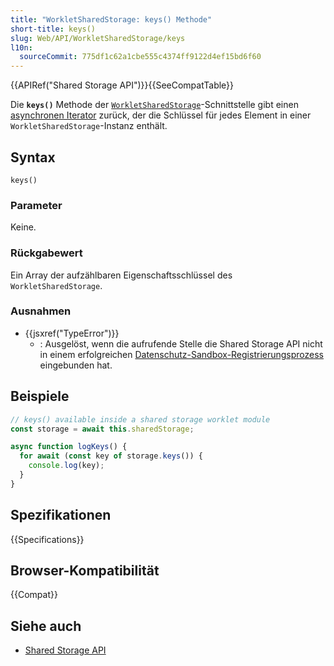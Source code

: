 ```yaml
---
title: "WorkletSharedStorage: keys() Methode"
short-title: keys()
slug: Web/API/WorkletSharedStorage/keys
l10n:
  sourceCommit: 775df1c62a1cbe555c4374ff9122d4ef15bd6f60
---
```


{{APIRef("Shared Storage API")}}{{SeeCompatTable}}

Die **`keys()`** Methode der [`WorkletSharedStorage`](/de/docs/Web/API/WorkletSharedStorage)-Schnittstelle gibt einen [asynchronen Iterator](/de/docs/Web/JavaScript/Reference/Global_Objects/AsyncIterator) zurück, der die Schlüssel für jedes Element in einer `WorkletSharedStorage`-Instanz enthält.

## Syntax

```js-nolint
keys()
```

### Parameter

Keine.

### Rückgabewert

Ein Array der aufzählbaren Eigenschaftsschlüssel des `WorkletSharedStorage`.

### Ausnahmen

- {{jsxref("TypeError")}}
  - : Ausgelöst, wenn die aufrufende Stelle die Shared Storage API nicht in einem erfolgreichen [Datenschutz-Sandbox-Registrierungsprozess](/de/docs/Web/Privacy/Guides/Privacy_sandbox/Enrollment) eingebunden hat.

## Beispiele

```js
// keys() available inside a shared storage worklet module
const storage = await this.sharedStorage;

async function logKeys() {
  for await (const key of storage.keys()) {
    console.log(key);
  }
}
```

## Spezifikationen

{{Specifications}}

## Browser-Kompatibilität

{{Compat}}

## Siehe auch

- [Shared Storage API](/de/docs/Web/API/Shared_Storage_API)
